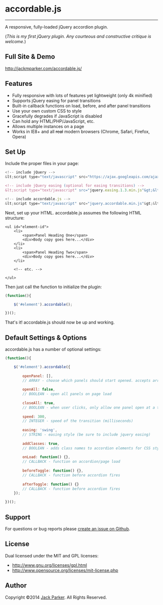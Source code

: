 # accordable.js
---------------

A responsive, fully-loaded jQuery accordion plugin.

(*This is my first jQuery plugin. Any courteous and constructive critique is welcome.*)


## Full Site & Demo
http://jackmparker.com/accordable.js/


## Features
- Fully responsive with lots of features yet lightweight (only 4k minified)
- Supports jQuery easing for panel transitions
- Built-in callback functions on load, before, and after panel transitions
- Use your own custom CSS to style
- Gracefully degrades if JavaScript is disabled
- Can hold any HTML/PHP/JavaScript, etc.
- Allows multiple instances on a page
- Works in IE8+ and all <strike>real</strike> modern browsers (Chrome, Safari, Firefox, Opera)


## Set Up
Include the proper files in your page:
````javascript
<!-- include jQuery -->
&lt;script type="text/javascript" src="https://ajax.googleapis.com/ajax/libs/jquery/1.11.0/jquery.min.js"&gt;&lt;/script&gt;

<!-- include jQuery easing (optional for easing transitions) -->
&lt;script type="text/javascript" src="jquery.easing.1.3.min.js"&gt;&lt;/script&gt;

<!-- include accordable.js -->
&lt;script type="text/javascript" src="jquery.accordable.min.js"&gt;&lt;/script&gt;
````
Next, set up your HTML.
accordable.js assumes the following HTML structure:

````
<ul id="element-id">
    <li>
        <span>Panel Heading One</span>
        <div>Body copy goes here...</div>
    </li>
    <li>
        <span>Panel Heading Two</span>
        <div>Body copy goes here...</div>
    </li>
    
    <!-- etc. -->
    
</ul>
````
Then just call the function to initialize the plugin:

````javascript
(function(){

	$('#element').accordable();

})();
````
That's it! accordable.js should now be up and working.

## Default Settings & Options
accordable.js has a number of optional settings:

````javascript
(function(){

	$('#element').accordable({
		
		openPanel: [],
		// ARRAY - choose which panels should start opened. accepts array of panels, i.e., [1, 3, 4] etc.
		
		openAll: false,
		// BOOLEAN - open all panels on page load
		
		closeAll: true,
		// BOOLEAN - when user clicks, only allow one panel open at a time
		
		speed: 300,
		// INTEGER - speed of the transition (milliseconds)
		
		easing: 'swing',
		// STRING - easing style (be sure to include jquery easing)
		
		addClasses: true,
		// BOOLEAN - adds class names to accordion elements for CSS styling
		
		onLoad: function() {},
		// CALLBACK - function on accordion/page load
		
		beforeToggle: function() {},
		// CALLBACK - function before accordion fires
		
		afterToggle: function() {}
		// CALLBACK - function before accordion fires
	});

})();
````

## Support
For questions or bug reports please [create an issue on Github](https://github.com/jackmparker/accordable.js/issues).

## License

Dual licensed under the MIT and GPL licenses:
- http://www.gnu.org/licenses/gpl.html
- http://www.opensource.org/licenses/mit-license.php

## Author
Copyright &copy;2014 [Jack Parker](http://jackmparker.com). All Rights Reserved.
